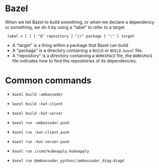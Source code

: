 # Bazel

When we tell Bazel to build something, or when we declare a dependency
or something, we do it by using a "label" to refer to a target

     label = [ [ [ "@" repository ] "//" package ] ":" ] target

 - A "target" is a thing within a package that Bazel can build
 - A "package" is a directory containing a `BUILD` or `BUILD.bazel`
   file.
 - A "repository" is a directory containing a `WORKSPACE` file, the
   `WORKSPACE` file indicates how to find the repositories of its
   dependencies.

# Common commands

 - `bazel build :ambassador`
 - `bazel build :kat-client`
 - `bazel build :kat-server`

 - `bazel run :ambassador.push`
 - `bazel run :kat-client.push`
 - `bazel run :kat-server.push`

 - `bazel run //cmd/kubeapply:kubeapply`
 - `bazel run @ambassador_python//ambassador_diag:diagd`
